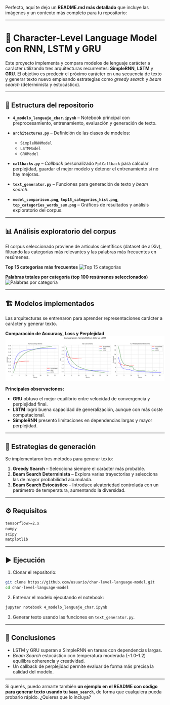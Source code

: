 Perfecto, aquí te dejo un **README.md más detallado** que incluye las imágenes y un contexto más completo para tu repositorio:

---

# 📄 Character-Level Language Model con RNN, LSTM y GRU

Este proyecto implementa y compara modelos de lenguaje carácter a carácter utilizando tres arquitecturas recurrentes: **SimpleRNN**, **LSTM** y **GRU**. El objetivo es predecir el próximo carácter en una secuencia de texto y generar texto nuevo empleando estrategias como *greedy search* y *beam search* (determinista y estocástico).

---

## 📂 Estructura del repositorio

* **`4_modelo_lenguaje_char.ipynb`** – Notebook principal con preprocesamiento, entrenamiento, evaluación y generación de texto.
* **`architectures.py`** – Definición de las clases de modelos:

  * `SimpleRNNModel`
  * `LSTMModel`
  * `GRUModel`
* **`callbacks.py`** – *Callback* personalizado `PplCallback` para calcular perplejidad, guardar el mejor modelo y detener el entrenamiento si no hay mejoras.
* **`text_generator.py`** – Funciones para generación de texto y *beam search*.
* **`model_comparison.png`**, **`top15_categories_hist.png`**, **`top_categories_words_sum.png`** – Gráficos de resultados y análisis exploratorio del corpus.

---

## 📊 Análisis exploratorio del corpus

El corpus seleccionado proviene de artículos científicos (dataset de arXiv), filtrando las categorías más relevantes y las palabras más frecuentes en resúmenes.

**Top 15 categorías más frecuentes**
![Top 15 categorías](top15_categories_hist.png)

**Palabras totales por categoría (top 100 resúmenes seleccionados)**
![Palabras por categoría](top_categories_words_sum.png)

---

## 🏗️ Modelos implementados

Las arquitecturas se entrenaron para aprender representaciones carácter a carácter y generar texto.

**Comparación de Accuracy, Loss y Perplejidad**
![Comparación de modelos](model_comparison.png)

**Principales observaciones:**

* **GRU** obtuvo el mejor equilibrio entre velocidad de convergencia y perplejidad final.
* **LSTM** logró buena capacidad de generalización, aunque con más coste computacional.
* **SimpleRNN** presentó limitaciones en dependencias largas y mayor perplejidad.

---

## 🚀 Estrategias de generación

Se implementaron tres métodos para generar texto:

1. **Greedy Search** – Selecciona siempre el carácter más probable.
2. **Beam Search Determinista** – Explora varias trayectorias y selecciona las de mayor probabilidad acumulada.
3. **Beam Search Estocástico** – Introduce aleatoriedad controlada con un parámetro de temperatura, aumentando la diversidad.

---

## ⚙️ Requisitos

```bash
tensorflow>=2.x
numpy
scipy
matplotlib
```

---

## ▶️ Ejecución

1. Clonar el repositorio:

```bash
git clone https://github.com/usuario/char-level-language-model.git
cd char-level-language-model
```

2. Entrenar el modelo ejecutando el notebook:

```bash
jupyter notebook 4_modelo_lenguaje_char.ipynb
```

3. Generar texto usando las funciones en `text_generator.py`.

---

## 📌 Conclusiones

* LSTM y GRU superan a SimpleRNN en tareas con dependencias largas.
* *Beam Search* estocástico con temperatura moderada (\~1.0–1.2) equilibra coherencia y creatividad.
* Un callback de perplejidad permite evaluar de forma más precisa la calidad del modelo.

---

Si querés, puedo armarte también **un ejemplo en el README con código para generar texto usando tu `beam_search`**, de forma que cualquiera pueda probarlo rápido. ¿Quieres que lo incluya?
